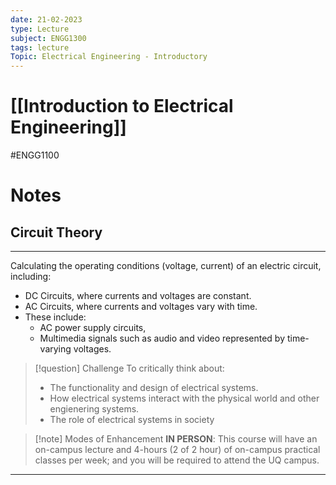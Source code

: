 ```yaml
---
date: 21-02-2023
type: Lecture
subject: ENGG1300
tags: lecture
Topic: Electrical Engineering - Introductory
---
```

# [[Introduction to Electrical Engineering]]
#ENGG1100
# Notes

## Circuit Theory
---
Calculating the operating conditions (voltage, current) of an electric circuit, including:

- DC Circuits, where currents and voltages are constant.
- AC Circuits, where currents and voltages vary with time.
- These include:
	- AC power supply circuits,
	- Multimedia signals such as audio and video represented by time-varying voltages.

> [!question] Challenge
> To critically think about:
> - The functionality and design of electrical systems.
> - How electrical systems interact with the physical world and other engienering systems.
> - The role of electrical systems in society
> 

> [!note] Modes of Enhancement
>  **IN PERSON**: This course will have an on-campus lecture and 4-hours (2 of 2 hour) of on-campus practical classes per week; and you will be required to attend the UQ campus.

---



